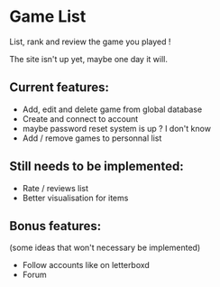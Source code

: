 # Game List

List, rank and review the game you played !

The site isn't up yet, maybe one day it will.

## Current features:
  - Add, edit and delete game from global database
  - Create and connect to account
  - maybe password reset system is up ? I don't know
  - Add / remove games to personnal list

## Still needs to be implemented:
  - Rate / reviews list
  - Better visualisation for items

## Bonus features:
(some ideas that won't necessary be implemented)
  - Follow accounts like on letterboxd
  - Forum